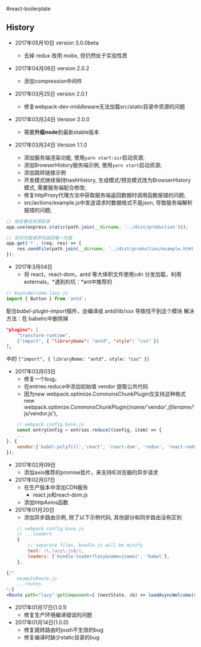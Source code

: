 #react-boilerplate

## History
- 2017年05月10日 version 3.0.0beta
    - 去掉 redux 改用 mobx, 但仍然处于实验性质 

- 2017年04月06日 version 2.0.2
    - 添加compression中间件
- 2017年03月25日 version 2.0.1
    - 修复webpack-dev-middleware无法加载src/static目录中资源的问题
- 2017年03月24日 Version 2.0.0
    - 需要**升级node**到最新stable版本
- 2017年03月24日 Version 1.1.0
    - 添加服务端渲染功能, 使用`yarn start:ssr`启动资源;
    - 添加BrowserHistory服务端示例, 使用`yarn start`启动资源;
    - 添加跳转链接示例
    - 开发模式继续保持hashHistory, 生成模式/预览模式改为BrowserHistory模式, 需要服务端配合修改;
    - 修复httpProxy代理方法中获取服务端返回数据时调用函数报错的问题;
    - src/actions/example.js中发送请求时数据格式不是json, 导致服务端解析报错的问题;

```javascript
// 指定静态资源目录
app.use(express.static(path.join(__dirname, '../dist/production')));

// 任何页面请求均返回唯一页面
app.get('*', (req, res) => {
    res.sendFile(path.join(__dirname, '../dist/production/example.html'));
});
```

- 2017年3月04日
    - 将 react，react-dom，antd 等大体积文件使用cdn 分发加载，利用externals，*遇到的坑：*ant中推荐的

```javascript
// AsyncWelcome.lazy.js
import { Button } from 'antd';
```

配合*babel-plugin-import*插件，会编译成 antd/lib/xxx 导致找不到这个模块
解决方法：在.babelrc中删除掉

```json
"plugins": [
    "transform-runtime",
    ["import", { "libraryName": "antd", "style": "css" }]
],
```

中的 `["import", { libraryName: "antd", style: "css" }]`
- 2017年03月03日
    - 修复一个bug，
    - 在entries.reduce中添加初始值 vendor 提取公共代码
    - 因为new webpack.optimize.CommonsChunkPlugin仅支持这种格式 
        new webpack.optimize.CommonsChunkPlugin(/*name*/'vendor',/*filename*/'js/vendor.js'), 
```javascript
    // webpack.config.base.js
    const entryConfig = entries.reduce((config, item) => {
    ...
}, {
    vendor:['babel-polyfill','react', 'react-dom', 'redux', 'react-redux', 'react-router', 'react-router-redux', 'redux-thunk', 'antd', 'in-view', 'axios']
});

```
- 2017年02月09日
    - 添加axio推荐的promise垫片，来支持IE浏览器的异步请求
- 2017年02月07日
    - 在生产版本中添加CDN服务
        - react.js和react-dom.js
    - 添加httpAxios函数
- 2017年01月20日
    - 添加异步路由示例, 除了以下示例代码, 其他部分和同步路由没有区别
```javascript
    // webpack.config.base.js
    // ...loaders
    {
        // separate files, bundle.js will be minify
        test: /\.lazy\.js$/i,
        loaders: ['bundle-loader?lazy&name=[name]', 'babel'],
    },

```
```jsx
{/* 
    exampleRoute.js
    ...routes
*/}
<Route path="lazy" getComponent={ (nextState, cb) => loadAsyncWelcome(component => cb(null, component)) } />
```

- 2017年01月17日(1.0.1)
    - 修复生产环境编译错误的问题
- 2017年01月14日(1.0.0)
    - 修复跳转路由时push不生效的bug
    - 修复编译时缺少static目录的bug
